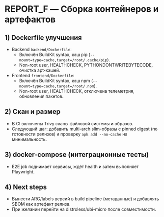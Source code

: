 # REPORT_F — Сборка контейнеров и артефактов

## 1) Dockerfile улучшения

- Backend `backend/Dockerfile`:
  - Включён BuildKit syntax, кэш pip (`--mount=type=cache,target=/root/.cache/pip`).
  - Non-root user, HEALTHCHECK, PYTHONDONTWRITEBYTECODE, очистка apt-кэшей.
- Frontend `frontend/Dockerfile`:
  - Включён BuildKit syntax, кэш npm (`--mount=type=cache,target=/root/.npm`).
  - Non-root user, HEALTHCHECK, отключена телеметрия, обновления пакетов.

## 2) Скан и размер

- В CI включены Trivy сканы файловой системы и образов.
- Следующий шаг: добавить multi-arch slim-образы с pinned digest (по готовности релизов) и проверку `apk add --no-cache` на минимальность.

## 3) docker-compose (интеграционные тесты)

- E2E job поднимает сервисы, ждёт health и затем выполняет Playwright.

## 4) Next steps

- Вынести ARG/labels версий в build pipeline (метаданные) и добавлять SBOM как артефакт релиза.
- При желании перейти на distroless/ubi-micro после совместимости.
